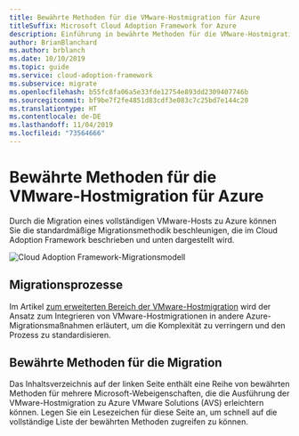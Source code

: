 ```yaml
---
title: Bewährte Methoden für die VMware-Hostmigration für Azure
titleSuffix: Microsoft Cloud Adoption Framework for Azure
description: Einführung in bewährte Methoden für die VMware-Hostmigration für Azure
author: BrianBlanchard
ms.author: brblanch
ms.date: 10/10/2019
ms.topic: guide
ms.service: cloud-adoption-framework
ms.subservice: migrate
ms.openlocfilehash: b55fc8fa06a5e33fde12754e893dd2309407746b
ms.sourcegitcommit: bf9be7f2fe4851d83cdf3e083c7c25bd7e144c20
ms.translationtype: HT
ms.contentlocale: de-DE
ms.lasthandoff: 11/04/2019
ms.locfileid: "73564666"
---
```

# <a name="vmware-host-migration-best-practices-for-azure"></a>Bewährte Methoden für die VMware-Hostmigration für Azure

Durch die Migration eines vollständigen VMware-Hosts zu Azure können Sie die standardmäßige Migrationsmethodik beschleunigen, die im Cloud Adoption Framework beschrieben und unten dargestellt wird.

![Cloud Adoption Framework-Migrationsmodell](../../_images/operational-transformation-migrate.png)

## <a name="migration-processes"></a>Migrationsprozesse

Im Artikel [zum erweiterten Bereich der VMware-Hostmigration](../expanded-scope/vmware-host.md) wird der Ansatz zum Integrieren von VMware-Hostmigrationen in andere Azure-Migrationsmaßnahmen erläutert, um die Komplexität zu verringern und den Prozess zu standardisieren.

## <a name="migration-best-practices"></a>Bewährte Methoden für die Migration

Das Inhaltsverzeichnis auf der linken Seite enthält eine Reihe von bewährten Methoden für mehrere Microsoft-Webeigenschaften, die die Ausführung der VMware-Hostmigration zu Azure VMware Solutions (AVS) erleichtern können. Legen Sie ein Lesezeichen für diese Seite an, um schnell auf die vollständige Liste der bewährten Methoden zugreifen zu können.
